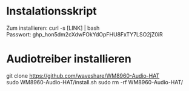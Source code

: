 # Instalationsskript
Zum installieren: curl -s [LINK] | bash  
Passwort: 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  

# Audiotreiber installieren
  git clone https://github.com/waveshare/WM8960-Audio-HAT  
  sudo WM8960-Audio-HAT/install.sh 
  sudo rm -rf WM8960-Audio-HAT/
